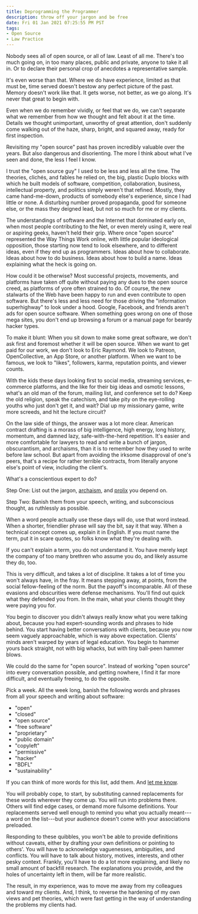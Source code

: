 ```yaml
---
title: Deprogramming the Programmer
description: throw off your jargon and be free
date: Fri 01 Jan 2021 07:25:55 PM PST
tags:
- Open Source
- Law Practice
---
```


Nobody sees all of open source, or all of law.  Least of all me.  There's too much going on, in too many places, public and private, anyone to take it all in.  Or to declare their personal crop of anecdotes a representative sample.

It's even worse than that.  Where we do have experience, limited as that must be, time served doesn't bestow any perfect picture of the past.  Memory doesn't work like that.  It gets worse, not better, as we go along.  It's never that great to begin with.

Even when we do remember vividly, or feel that we do, we can't separate what we remember from how we thought and felt about it at the time.  Details we thought unimportant, unworthy of great attention, don't suddenly come walking out of the haze, sharp, bright, and squared away, ready for first inspection.

Revisiting my "open source" past has proven incredibly valuable over the years.  But also dangerous and disorienting.  The more I think about what I've seen and done, the less I feel I know.

I trust the "open source guy" I used to be less and less all the time.  The theories, clichés, and fables he relied on, the big, plastic Duplo blocks with which he built models of software, competition, collaboration, business, intellectual property, and politics simply weren't that refined.  Mostly, they came hand-me-down, products of somebody else's experience, since I had little or none.  A disturbing number proved propaganda, good for someone else, or the mass they deigned lead, but not so much for me or my clients.

The understandings of software and the Internet that dominated early on, when most people contributing to the Net, or even merely using it, were real or aspiring geeks, haven't held their grip.  Where once "open source" represented the Way Things Work online, with little popular ideological opposition, those starting now tend to look elsewhere, and to different ideas, even if they end up as programmers.  Ideas about how to collaborate.  Ideas about how to do business.  Ideas about how to build a name.  Ideas explaining what the heck is going on.

How could it be otherwise?  Most successful projects, movements, and platforms have taken off quite without paying any dues to the open source creed, as platforms of yore often strained to do.  Of course, the new stalwarts of the Web have been happy to run and even contribute to open software.  But there's less and less need for those driving the "information superhighway" to look under a hood.  Google, Facebook, and friends aren't ads for open source software. When something goes wrong on one of those mega sites, you don't end up browsing a forum or a manual page for beardy hacker types.

To make it blunt: When you sit down to make some great software, we don't ask first and foremost whether it will be open source.  When we want to get paid for our work, we don't look to Eric Raymond.  We look to Patreon, OpenCollective, an App Store, or another platform.  When we want to be famous, we look to "likes", followers, karma, reputation points, and viewer counts.

With the kids these days looking first to social media, streaming services, e-commerce platforms, and the like for their big ideas and osmotic lessons, what's an old man of the forum, mailing list, and conference set to do?  Keep the old religion, speak the catechism, and take pity on the eye-rolling youths who just don't get it, and wait?  Dial up my missionary game, write more screeds, and hit the lecture circuit?

On the law side of things, the answer was a lot more clear.  American contract drafting is a morass of big intelligence, high energy, long history, momentum, and damned lazy, safe-with-the-herd repetition.  It's easier and more comfortable for lawyers to read and write a bunch of jargon, obscurantism, and archaisms, than it is to remember how they used to write before law school.  But apart from avoiding the irksome disapproval of one's peers, that's a recipe for rather terrible contracts, from literally anyone else's point of view, including the client's.

What's a conscientious expert to do?

Step One: List out the jargon, [archaism](https://github.com/kemitchell/american-legal-archaisms/blob/master/index.json), and [prolix](https://github.com/kemitchell/wordy-words/blob/master/index.json) you depend on.

Step Two: Banish them from your speech, writing, and subconscious thought, as ruthlessly as possible.

When a word people actually use these days will do, use that word instead.  When a shorter, friendlier phrase will say the bit, say it that way.  When a technical concept comes up, explain it in English.  If you must name the term, put it in scare quotes, so folks know what they're dealing with.

If you can't explain a term, you do not understand it.  You have merely kept the company of too many brethren who assume you do, and likely assume they do, too.

This is very difficult, and takes a lot of discipline.  It takes a lot of time you won't always have, in the fray.  It means stepping away, at points, from the social fellow-feeling of the norm.  But the payoff's incomparable.  All of these evasions and obscurities were defense mechanisms.  You'll find out quick what they defended you from.  In the main, what your clients thought they were paying you for.

You begin to discover you didn't always really know what you were talking about, because you had expert-sounding words and phrases to hide behind.  You start having better conversations with clients, because you now seem vaguely approachable, which is way above expectation.  Clients' minds aren't warped by years of legal education.  You begin to hammer yours back straight, not with big whacks, but with tiny ball-peen hammer blows.

We could do the same for "open source".  Instead of working "open source" into every conversation possible, and getting nowhere, I find it far more difficult, and eventually freeing, to do the opposite.

Pick a week.  All the week long, banish the following words and phrases from all your speech and writing about software:

- "open"
- "closed"
- "open source"
- "free software"
- "proprietary"
- "public domain"
- "copyleft"
- "permissive"
- "hacker"
- "BDFL"
- "sustainability"

If you can think of more words for this list, add them.  And [let me know](mailto:kyle@kemitchell.com).

You will probably cope, to start, by substituting canned replacements for these words wherever they come up.  You will run into problems there.  Others will find edge cases, or demand more fulsome definitions.  Your replacements served well enough to remind you what you actually meant---a word on the list---but your audience doesn't come with your associations preloaded.

Responding to these quibbles, you won't be able to provide definitions without caveats, either by drafting your own definitions or pointing to others'.  You will have to acknowledge vaguenesses, ambiguities, and conflicts.  You will have to talk about history, motives, interests, and other pesky context.  Frankly, you'll have to do a lot more explaining, and likely no small amount of backfill research.  The explanations you provide, and the holes of uncertainty left in them, will be far more realistic.

The result, in my experience, was to move me away from my colleagues and toward my clients.  And, I think, to reverse the hardening of my own views and pet theories, which were fast getting in the way of understanding the problems my clients had.
